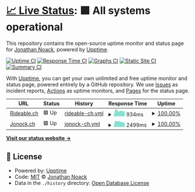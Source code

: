 # [📈 Live Status](https://demo.upptime.js.org): <!--live status--> **🟩 All systems operational**

This repository contains the open-source uptime monitor and status page for [Jonathan Noack](http://www.jonock.blog), powered by [Upptime](https://github.com/upptime/upptime).

[![Uptime CI](https://github.com/jonock/rideable_upptime/workflows/Uptime%20CI/badge.svg)](https://github.com/jonock/rideable_upptime/actions?query=workflow%3A%22Uptime+CI%22)
[![Response Time CI](https://github.com/jonock/rideable_upptime/workflows/Response%20Time%20CI/badge.svg)](https://github.com/jonock/rideable_upptime/actions?query=workflow%3A%22Response+Time+CI%22)
[![Graphs CI](https://github.com/jonock/rideable_upptime/workflows/Graphs%20CI/badge.svg)](https://github.com/jonock/rideable_upptime/actions?query=workflow%3A%22Graphs+CI%22)
[![Static Site CI](https://github.com/jonock/rideable_upptime/workflows/Static%20Site%20CI/badge.svg)](https://github.com/jonock/rideable_upptime/actions?query=workflow%3A%22Static+Site+CI%22)
[![Summary CI](https://github.com/jonock/rideable_upptime/workflows/Summary%20CI/badge.svg)](https://github.com/jonock/rideable_upptime/actions?query=workflow%3A%22Summary+CI%22)

With [Upptime](https://upptime.js.org), you can get your own unlimited and free uptime monitor and status page, powered entirely by a GitHub repository. We use [Issues](https://github.com/jonock/rideable_upptime/issues) as incident reports, [Actions](https://github.com/jonock/rideable_upptime/actions) as uptime monitors, and [Pages](https://demo.upptime.js.org) for the status page.

<!--start: status pages-->
<!-- This summary is generated by Upptime (https://github.com/upptime/upptime) -->
<!-- Do not edit this manually, your changes will be overwritten -->
<!-- prettier-ignore -->
| URL | Status | History | Response Time | Uptime |
| --- | ------ | ------- | ------------- | ------ |
| <img alt="" src="https://icons.duckduckgo.com/ip3/www.rideable.ch.ico" height="13"> [Rideable.ch](https://www.rideable.ch) | 🟩 Up | [rideable-ch.yml](https://github.com/jonock/rideable_upptime/commits/HEAD/history/rideable-ch.yml) | <details><summary><img alt="Response time graph" src="./graphs/rideable-ch/response-time-week.png" height="20"> 934ms</summary><br><a href="https://jonock.github.io/rideable_upptime/history/rideable-ch"><img alt="Response time 1545" src="https://img.shields.io/endpoint?url=https%3A%2F%2Fraw.githubusercontent.com%2Fjonock%2Frideable_upptime%2FHEAD%2Fapi%2Frideable-ch%2Fresponse-time.json"></a><br><a href="https://jonock.github.io/rideable_upptime/history/rideable-ch"><img alt="24-hour response time 1343" src="https://img.shields.io/endpoint?url=https%3A%2F%2Fraw.githubusercontent.com%2Fjonock%2Frideable_upptime%2FHEAD%2Fapi%2Frideable-ch%2Fresponse-time-day.json"></a><br><a href="https://jonock.github.io/rideable_upptime/history/rideable-ch"><img alt="7-day response time 934" src="https://img.shields.io/endpoint?url=https%3A%2F%2Fraw.githubusercontent.com%2Fjonock%2Frideable_upptime%2FHEAD%2Fapi%2Frideable-ch%2Fresponse-time-week.json"></a><br><a href="https://jonock.github.io/rideable_upptime/history/rideable-ch"><img alt="30-day response time 1190" src="https://img.shields.io/endpoint?url=https%3A%2F%2Fraw.githubusercontent.com%2Fjonock%2Frideable_upptime%2FHEAD%2Fapi%2Frideable-ch%2Fresponse-time-month.json"></a><br><a href="https://jonock.github.io/rideable_upptime/history/rideable-ch"><img alt="1-year response time 1545" src="https://img.shields.io/endpoint?url=https%3A%2F%2Fraw.githubusercontent.com%2Fjonock%2Frideable_upptime%2FHEAD%2Fapi%2Frideable-ch%2Fresponse-time-year.json"></a></details> | <details><summary><a href="https://jonock.github.io/rideable_upptime/history/rideable-ch">100.00%</a></summary><a href="https://jonock.github.io/rideable_upptime/history/rideable-ch"><img alt="All-time uptime 99.39%" src="https://img.shields.io/endpoint?url=https%3A%2F%2Fraw.githubusercontent.com%2Fjonock%2Frideable_upptime%2FHEAD%2Fapi%2Frideable-ch%2Fuptime.json"></a><br><a href="https://jonock.github.io/rideable_upptime/history/rideable-ch"><img alt="24-hour uptime 100.00%" src="https://img.shields.io/endpoint?url=https%3A%2F%2Fraw.githubusercontent.com%2Fjonock%2Frideable_upptime%2FHEAD%2Fapi%2Frideable-ch%2Fuptime-day.json"></a><br><a href="https://jonock.github.io/rideable_upptime/history/rideable-ch"><img alt="7-day uptime 100.00%" src="https://img.shields.io/endpoint?url=https%3A%2F%2Fraw.githubusercontent.com%2Fjonock%2Frideable_upptime%2FHEAD%2Fapi%2Frideable-ch%2Fuptime-week.json"></a><br><a href="https://jonock.github.io/rideable_upptime/history/rideable-ch"><img alt="30-day uptime 100.00%" src="https://img.shields.io/endpoint?url=https%3A%2F%2Fraw.githubusercontent.com%2Fjonock%2Frideable_upptime%2FHEAD%2Fapi%2Frideable-ch%2Fuptime-month.json"></a><br><a href="https://jonock.github.io/rideable_upptime/history/rideable-ch"><img alt="1-year uptime 99.39%" src="https://img.shields.io/endpoint?url=https%3A%2F%2Fraw.githubusercontent.com%2Fjonock%2Frideable_upptime%2FHEAD%2Fapi%2Frideable-ch%2Fuptime-year.json"></a></details>
| <img alt="" src="https://icons.duckduckgo.com/ip3/www.jonock.ch.ico" height="13"> [Jonock.ch](https://www.jonock.ch) | 🟩 Up | [jonock-ch.yml](https://github.com/jonock/rideable_upptime/commits/HEAD/history/jonock-ch.yml) | <details><summary><img alt="Response time graph" src="./graphs/jonock-ch/response-time-week.png" height="20"> 2499ms</summary><br><a href="https://jonock.github.io/rideable_upptime/history/jonock-ch"><img alt="Response time 2434" src="https://img.shields.io/endpoint?url=https%3A%2F%2Fraw.githubusercontent.com%2Fjonock%2Frideable_upptime%2FHEAD%2Fapi%2Fjonock-ch%2Fresponse-time.json"></a><br><a href="https://jonock.github.io/rideable_upptime/history/jonock-ch"><img alt="24-hour response time 3275" src="https://img.shields.io/endpoint?url=https%3A%2F%2Fraw.githubusercontent.com%2Fjonock%2Frideable_upptime%2FHEAD%2Fapi%2Fjonock-ch%2Fresponse-time-day.json"></a><br><a href="https://jonock.github.io/rideable_upptime/history/jonock-ch"><img alt="7-day response time 2499" src="https://img.shields.io/endpoint?url=https%3A%2F%2Fraw.githubusercontent.com%2Fjonock%2Frideable_upptime%2FHEAD%2Fapi%2Fjonock-ch%2Fresponse-time-week.json"></a><br><a href="https://jonock.github.io/rideable_upptime/history/jonock-ch"><img alt="30-day response time 2353" src="https://img.shields.io/endpoint?url=https%3A%2F%2Fraw.githubusercontent.com%2Fjonock%2Frideable_upptime%2FHEAD%2Fapi%2Fjonock-ch%2Fresponse-time-month.json"></a><br><a href="https://jonock.github.io/rideable_upptime/history/jonock-ch"><img alt="1-year response time 2434" src="https://img.shields.io/endpoint?url=https%3A%2F%2Fraw.githubusercontent.com%2Fjonock%2Frideable_upptime%2FHEAD%2Fapi%2Fjonock-ch%2Fresponse-time-year.json"></a></details> | <details><summary><a href="https://jonock.github.io/rideable_upptime/history/jonock-ch">100.00%</a></summary><a href="https://jonock.github.io/rideable_upptime/history/jonock-ch"><img alt="All-time uptime 99.96%" src="https://img.shields.io/endpoint?url=https%3A%2F%2Fraw.githubusercontent.com%2Fjonock%2Frideable_upptime%2FHEAD%2Fapi%2Fjonock-ch%2Fuptime.json"></a><br><a href="https://jonock.github.io/rideable_upptime/history/jonock-ch"><img alt="24-hour uptime 100.00%" src="https://img.shields.io/endpoint?url=https%3A%2F%2Fraw.githubusercontent.com%2Fjonock%2Frideable_upptime%2FHEAD%2Fapi%2Fjonock-ch%2Fuptime-day.json"></a><br><a href="https://jonock.github.io/rideable_upptime/history/jonock-ch"><img alt="7-day uptime 100.00%" src="https://img.shields.io/endpoint?url=https%3A%2F%2Fraw.githubusercontent.com%2Fjonock%2Frideable_upptime%2FHEAD%2Fapi%2Fjonock-ch%2Fuptime-week.json"></a><br><a href="https://jonock.github.io/rideable_upptime/history/jonock-ch"><img alt="30-day uptime 100.00%" src="https://img.shields.io/endpoint?url=https%3A%2F%2Fraw.githubusercontent.com%2Fjonock%2Frideable_upptime%2FHEAD%2Fapi%2Fjonock-ch%2Fuptime-month.json"></a><br><a href="https://jonock.github.io/rideable_upptime/history/jonock-ch"><img alt="1-year uptime 99.96%" src="https://img.shields.io/endpoint?url=https%3A%2F%2Fraw.githubusercontent.com%2Fjonock%2Frideable_upptime%2FHEAD%2Fapi%2Fjonock-ch%2Fuptime-year.json"></a></details>

<!--end: status pages-->

[**Visit our status website →**](https://demo.upptime.js.org)

## 📄 License

- Powered by: [Upptime](https://github.com/upptime/upptime)
- Code: [MIT](./LICENSE) © [Jonathan Noack](http://www.jonock.blog)
- Data in the `./history` directory: [Open Database License](https://opendatacommons.org/licenses/odbl/1-0/)
